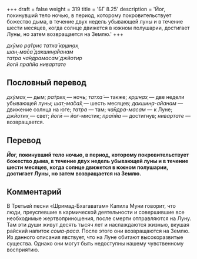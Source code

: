 +++
draft = false
weight = 319
title = 'БГ 8.25'
description = 'Йог, покинувший тело ночью, в период, которому покровительствует божество дыма, в течение двух недель убывающей луны и в течение шести месяцев, когда солнце движется в южном полушарии, достигает Луны, но затем возвращается на Землю.'
+++

_дхӯмо ра̄трис татха̄ кр̣шн̣ах̣  
шан̣-ма̄са̄ дакшин̣а̄йанам  
татра ча̄ндрамасам̇ джйотир  
йогӣ пра̄пйа нивартате_

## Пословный перевод

_дхӯмах̣_ — дым; _ра̄трих̣_ — ночь; _татха̄_ — также; _кр̣шн̣ах̣_ — две недели убывающей луны; _шат̣_\-_ма̄са̄х̣_ — шесть месяцев; _дакшин̣а_\-_айанам_ — движение солнца на юге; _татра_ — там; _ча̄ндра_\-_масам_ — к Луне; _джйотих̣_ — свет; _йогӣ_ — _йог_\-мистик; _пра̄пйа_ — достигнув; _нивартате_ — возвращается.

## Перевод

**_Йог,_ покинувший тело ночью, в период, которому покровительствует божество дыма, в течение двух недель убывающей луны и в течение шести месяцев, когда солнце движется в южном полушарии, достигает Луны, но затем возвращается на Землю.**

## Комментарий

В Третьей песни «Шримад-Бхагаватам» Капила Муни говорит, что люди, преуспевшие в кармической деятельности и совершившие все необходимые жертвоприношения, после смерти отправляются на Луну. Там эти души живут десять тысяч лет и наслаждаются жизнью, вкушая райский напиток _сома-раса._ После этого они возвращаются на Землю. Из данного описания явствует, что на Луне обитают высокоразвитые существа. Однако они могут быть недоступны нашему чувственному восприятию.
